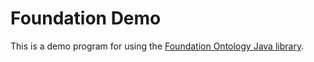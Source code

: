 # Foundation Demo

This is a demo program for using the [Foundation Ontology Java library](https://github.com/twalmsley/FoundationOntology).